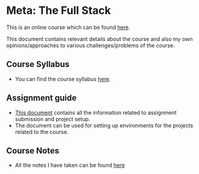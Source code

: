<link rel="stylesheet" type="text/css" href="Assets/content.css">
<h1 class="custom-header">Meta: The Full Stack</h1>

This is an online course which can be found [here](https://www.coursera.org/learn/the-full-stack).

This document contains relevant details about the course and also my own opinions/approaches to various challenges/problems of the course.


## Course Syllabus

* You can find the course syllabus [here](/Meta-Back-End-Developer/Meta-The-Full-Stack/Documents/Course-Syllabus.md).


## Assignment guide

* [This document](/Meta-Back-End-Developer/Meta-The-Full-Stack/Documents/Assignment-Guide.md) contains all the information related to assignment submission and project setup.
* The document can be used for setting up environments for the projects related to the course.


## Course Notes

* All the notes I have taken can be found [here](/Meta-Back-End-Developer/Meta-The-Full-Stack/Documents/Notes.md)